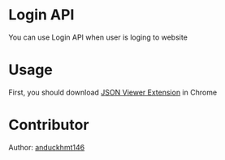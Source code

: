 # Login API

You can use Login API when user is loging to website

# Usage

First, you should download [JSON Viewer Extension](https://chrome.google.com/webstore/detail/json-viewer/gbmdgpbipfallnflgajpaliibnhdgobh/related) in Chrome

# Contributor

Author: [anduckhmt146](anduckhmt146)
